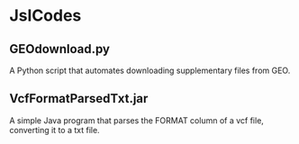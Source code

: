 # JslCodes

## GEOdownload.py
A Python script that automates downloading supplementary files from GEO.

## VcfFormatParsedTxt.jar
A simple Java program that parses the FORMAT column of a vcf file, converting it to a txt file.
